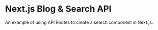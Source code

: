 # Next.js Blog & Search API

An example of using API Routes to create a search component in Next.js.